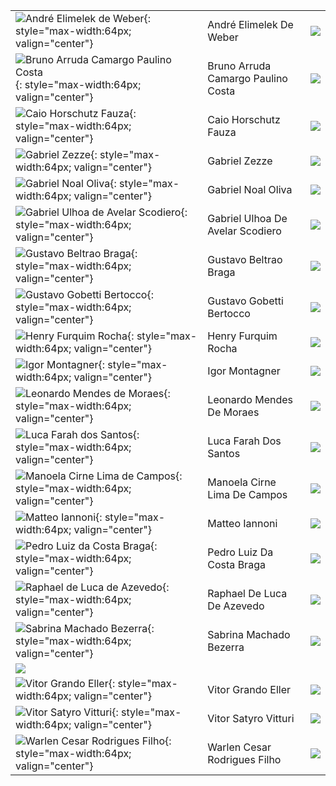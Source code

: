 |                                                                                                                                       |                                    |                                                           |
|:--------------------------------------------------------------------------------------------------------------------------------------|:-----------------------------------|:----------------------------------------------------------|
| ![André Elimelek de Weber](https://avatars.githubusercontent.com/u/38350057?v=4){: style="max-width:64px; valign="center"}            | André Elimelek De Weber            | [![](css/github.png)](http://github.com/andrekwr)         |
| ![Bruno Arruda Camargo Paulino Costa](https://avatars.githubusercontent.com/u/16999261?v=4){: style="max-width:64px; valign="center"} | Bruno Arruda Camargo Paulino Costa | [![](css/github.png)](http://github.com/brunoacpcosta)    |
| ![Caio Horschutz Fauza](https://avatars.githubusercontent.com/u/38479437?v=4){: style="max-width:64px; valign="center"}               | Caio Horschutz Fauza               | [![](css/github.png)](http://github.com/CaioFauza)        |
| ![Gabriel Zezze](https://avatars.githubusercontent.com/u/38350130?v=4){: style="max-width:64px; valign="center"}                      | Gabriel Zezze                      | [![](css/github.png)](http://github.com/gabrielzezze)     |
| ![Gabriel Noal Oliva](https://avatars.githubusercontent.com/u/18487803?v=4){: style="max-width:64px; valign="center"}                 | Gabriel Noal Oliva                 | [![](css/github.png)](http://github.com/gabrielnoal)      |
| ![Gabriel Ulhoa de Avelar Scodiero](https://avatars.githubusercontent.com/u/88054226?v=4){: style="max-width:64px; valign="center"}   | Gabriel Ulhoa De Avelar Scodiero   | [![](css/github.png)](http://github.com/Gabriel-scodiero) |
| ![Gustavo Beltrao Braga](https://avatars.githubusercontent.com/u/38335492?v=4){: style="max-width:64px; valign="center"}              | Gustavo Beltrao Braga              | [![](css/github.png)](http://github.com/gustavobb)        |
| ![Gustavo Gobetti Bertocco](https://avatars.githubusercontent.com/u/21129628?v=4){: style="max-width:64px; valign="center"}           | Gustavo Gobetti Bertocco           | [![](css/github.png)](http://github.com/GustavoGB)        |
| ![Henry Furquim Rocha](https://avatars.githubusercontent.com/u/21242383?v=4){: style="max-width:64px; valign="center"}                | Henry Furquim Rocha                | [![](css/github.png)](http://github.com/henryrocha)       |
| ![Igor Montagner](https://avatars.githubusercontent.com/u/221446?v=4){: style="max-width:64px; valign="center"}                       | Igor Montagner                     | [![](css/github.png)](http://github.com/igordsm)          |
| ![Leonardo Mendes de Moraes](https://avatars.githubusercontent.com/u/38051204?v=4){: style="max-width:64px; valign="center"}          | Leonardo Mendes De Moraes          | [![](css/github.png)](http://github.com/zMendes)          |
| ![Luca Farah dos Santos](https://avatars.githubusercontent.com/u/26484691?v=4){: style="max-width:64px; valign="center"}              | Luca Farah Dos Santos              | [![](css/github.png)](http://github.com/lucafs)           |
| ![Manoela Cirne Lima de Campos](https://avatars.githubusercontent.com/u/26447582?v=4){: style="max-width:64px; valign="center"}       | Manoela Cirne Lima De Campos       | [![](css/github.png)](http://github.com/manucirne)        |
| ![Matteo Iannoni](https://avatars.githubusercontent.com/u/26480608?v=4){: style="max-width:64px; valign="center"}                     | Matteo Iannoni                     | [![](css/github.png)](http://github.com/miannoni)         |
| ![Pedro Luiz da Costa Braga](https://avatars.githubusercontent.com/u/38326603?v=4){: style="max-width:64px; valign="center"}          | Pedro Luiz Da Costa Braga          | [![](css/github.png)](http://github.com/pedr0luiz)        |
| ![Raphael de Luca de Azevedo](https://avatars.githubusercontent.com/u/26484801?v=4){: style="max-width:64px; valign="center"}         | Raphael De Luca De Azevedo         | [![](css/github.png)](http://github.com/RaphaelAzev)      |
| ![Sabrina Machado Bezerra](https://avatars.githubusercontent.com/u/26471522?v=4){: style="max-width:64px; valign="center"}            | Sabrina Machado Bezerra            | [![](css/github.png)](http://github.com/sabrinamb)        |
| [![](css/github.png)](http://github.com/thomasqueirozb)   |
| ![Vitor Grando Eller](https://avatars.githubusercontent.com/u/38051704?v=4){: style="max-width:64px; valign="center"}                 | Vitor Grando Eller                 | [![](css/github.png)](http://github.com/VFermat)          |
| ![Vitor Satyro Vitturi](https://avatars.githubusercontent.com/u/26446793?v=4){: style="max-width:64px; valign="center"}               | Vitor Satyro Vitturi               | [![](css/github.png)](http://github.com/vitorsv1)         |
| ![Warlen Cesar Rodrigues Filho](https://avatars.githubusercontent.com/u/18488176?v=4){: style="max-width:64px; valign="center"}       | Warlen Cesar Rodrigues Filho       | [![](css/github.png)](http://github.com/WarlenRodrigues)  |